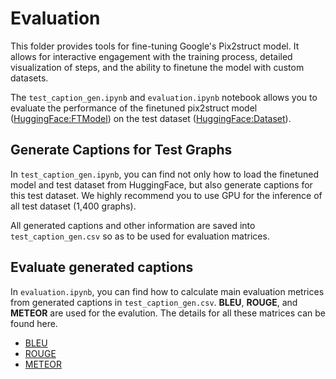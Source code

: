 
# Evaluation

This folder provides tools for fine-tuning  Google's Pix2struct model. It allows for interactive engagement with the training process, detailed visualization of steps, and the ability to finetune the model with custom datasets.

The `test_caption_gen.ipynb` and `evaluation.ipynb` notebook allows you to evaluate the performance of the finetuned pix2struct model ([HuggingFace:FTModel](https://huggingface.co/oroikon/ft_pix2struct_chart_captioning)) on the test dataset ([HuggingFace:Dataset](https://huggingface.co/datasets/hk-kaden-kim/pix2struct-chartcaptioning)).

## Generate Captions for Test Graphs

In `test_caption_gen.ipynb`, you can find not only how to load the finetuned model and test dataset from HuggingFace, but also generate captions for this test dataset. We highly recommend you to use GPU for the inference of all test dataset (1,400 graphs).

All generated captions and other information are saved into `test_caption_gen.csv` so as to be used for evaluation matrices.

## Evaluate generated captions

In `evaluation.ipynb`, you can find how to calculate main evaluation metrices from generated captions in `test_caption_gen.csv`. __BLEU__, __ROUGE__, and __METEOR__ are used for the evalution. The details for all these matrices can be found here.

- [BLEU](https://huggingface.co/spaces/evaluate-metric/bleu)
- [ROUGE](https://huggingface.co/spaces/evaluate-metric/rouge)
- [METEOR](https://huggingface.co/spaces/evaluate-metric/meteor)

